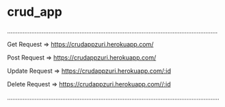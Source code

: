 # crud_app

..........................................................................................................................

Get Request => https://crudappzuri.herokuapp.com/

Post Request => https://crudappzuri.herokuapp.com/

Update Request => https://crudappzuri.herokuapp.com/:id

Delete Request => https://crudappzuri.herokuapp.com//:id

...........................................................................................................................

